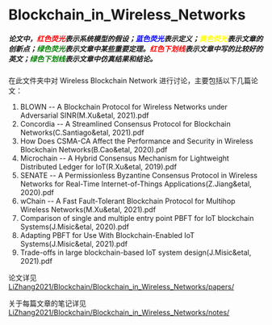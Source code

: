 # Blockchain_in_Wireless_Networks

##### 论文中，<font color=Red>红色荧光</font>表示系统模型的假设；<font color = Blue>蓝色荧光</font>表示定义；<font color=Yellow>黄色荧光</font>表示文章的创新点；<font color=Green>绿色荧光</font>表示文章中某些重要定理。<font color=Red>红色下划线</font>表示文章中写的比较好的英文；<font color=Green>绿色下划线</font>表示文章中仿真结果和结论。

在此文件夹中对 Wireless Blockchain Network 进行讨论，主要包括以下几篇论文：

1.  BLOWN -- A Blockchain Protocol for Wireless Networks under Adversarial SINR(M.Xu&etal, 2021).pdf
2. Concordia -- A Streamlined Consensus Protocol for Blockchain Networks(C.Santiago&etal, 2021).pdf
3. How Does CSMA-CA Affect the Performance and Security in Wireless Blockchain Networks(B.Cao&etal, 2020).pdf
4. Microchain -- A Hybrid Consensus Mechanism for Lightweight Distributed Ledger for IoT(R.Xu&etal, 2019).pdf
5. SENATE -- A Permissionless Byzantine Consensus Protocol in Wireless Networks for Real-Time Internet-of-Things Applications(Z.Jiang&etal, 2020).pdf
6. wChain -- A Fast Fault-Tolerant Blockchain Protocol for Multihop Wireless Networks(M.Xu&etal, 2021).pdf
7. Comparison of single and multiple entry point PBFT for IoT blockchain Systems(J.Misic&etal, 2020).pdf
8. Adapting PBFT for Use With Blockchain-Enabled IoT Systems(J.Misic&etal, 2021).pdf
9. Trade-offs in large blockchain-based IoT system design(J.Misic&etal, 2021).pdf

论文详见 [LiZhang2021/Blockchain/Blockchain_in_Wireless_Networks/papers/](LiZhang2021/Blockchain/Blockchain_in_Wireless_Networks/papers/)

关于每篇文章的笔记详见 [LiZhang2021/Blockchain/Blockchain_in_Wireless_Networks/notes/](LiZhang2021/Blockchain/Blockchain_in_Wireless_Networks/notes/)
